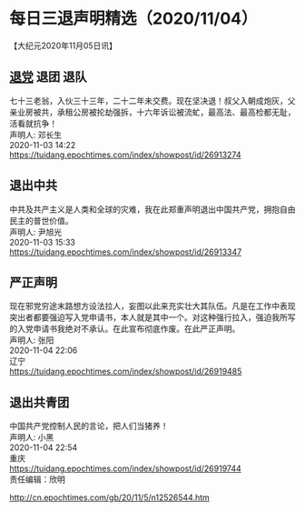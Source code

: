 # 每日三退声明精选（2020/11/04）
  
  
【大纪元2020年11月05日讯】  
## <a href="http://cn.epochtimes.com/gb/tag/%E9%80%80%E5%85%9A.html">退党</a> 退团 退队  
七十三老翁，入伙三十三年，二十二年未交费。现在坚决退！叔父入朝成炮灰，父亲业房被共，承租公房被抡劫强拆，十六年诉讼被流虻，最高法、最高检都无耻，活看就抗争！  
声明人: 邓长生  
2020-11-03 14:22  
https://tuidang.epochtimes.com/index/showpost/id/26913274  
## 退出中共  
中共及共产主义是人类和全球的灾难，我在此郑重声明退出中国共产党，拥抱自由民主的普世价值。  
声明人: 尹旭光  
2020-11-03 15:33  
https://tuidang.epochtimes.com/index/showpost/id/26913347  
## 严正声明  
现在邪党穷途末路想方设法拉人，妄图以此来充实壮大其队伍。凡是在工作中表现突出者都要强迫写入党申请书，本人就是其中一个。对这种强行拉入，强迫我所写的入党申请书我绝对不承认。在此宣布彻底作废。在此严正声明。  
声明人: 张阳  
2020-11-04 22:06  
辽宁  
https://tuidang.epochtimes.com/index/showpost/id/26919485  
## 退出共青团  
中国共产党控制人民的言论，把人们当猪养！  
声明人: 小黑  
2020-11-04 22:54  
重庆  
https://tuidang.epochtimes.com/index/showpost/id/26919744  
责任编辑：欣明  
  
  
  
http://cn.epochtimes.com/gb/20/11/5/n12526544.htm
